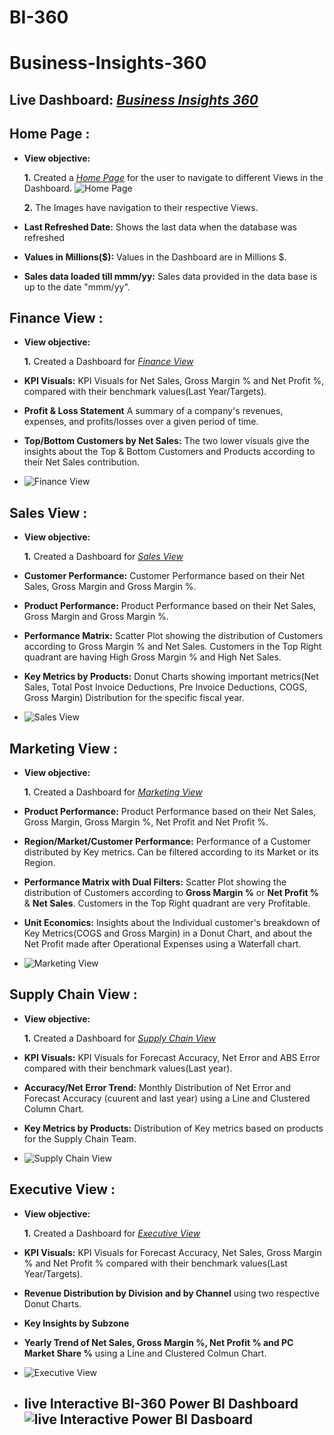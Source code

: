 # BI-360
# Business-Insights-360

## Live Dashboard: _[Business Insights 360](https://app.powerbi.com/view?r=eyJrIjoiMGM0ZjE5YmEtNjE0Mi00N2UxLWI1YjQtYzRlY2NmZDkxZmY5IiwidCI6ImM2ZTU0OWIzLTVmNDUtNDAzMi1hYWU5LWQ0MjQ0ZGM1YjJjNCJ9)_

## Home Page :


- **View objective:** 

    **1.** Created a _[Home Page](https://github.com/BhavanaMallipeddi/BI-360/blob/main/Home%20Page.png)_ for the user to navigate to different Views in the Dashboard.
  ![Home Page](https://github.com/BhavanaMallipeddi/BI-360/blob/main/Home%20Page.png)

    **2.** The Images have navigation to their respective Views.

- **Last Refreshed Date:** Shows the last data when the database was refreshed

- **Values in Millions($):** Values in the Dashboard are in Millions $.

- **Sales data loaded till mmm/yy:** Sales data provided in the data base is up to the date "mmm/yy".


## Finance View :

- **View objective:** 

    **1.** Created a Dashboard for _[Finance View](https://github.com/BhavanaMallipeddi/BI-360/blob/main/finance%20view.png)_

- **KPI Visuals:** KPI Visuals for Net Sales, Gross Margin % and Net Profit %, compared with their benchmark values(Last Year/Targets).

- **Profit & Loss Statement** A summary of a company's revenues, expenses, and profits/losses over a given period of time.

- **Top/Bottom Customers by Net Sales:** The two lower visuals give the insights about the Top & Bottom Customers and Products according to their Net Sales contribution.
- ![Finance View](https://github.com/BhavanaMallipeddi/BI-360/blob/main/finance%20view.png)

## Sales View :

- **View objective:** 

    **1.** Created a Dashboard for _[Sales View](https://github.com/BhavanaMallipeddi/BI-360/blob/main/sales_view.png)_
  
- **Customer Performance:** Customer Performance based on their Net Sales, Gross Margin and Gross Margin %.

- **Product Performance:** Product Performance based on their Net Sales, Gross Margin and Gross Margin %.

- **Performance Matrix:** Scatter Plot showing the distribution of Customers according to Gross Margin % and Net Sales. Customers in the Top Right quadrant are having High Gross Margin % and High Net Sales.

- **Key Metrics by Products:** Donut Charts showing important metrics(Net Sales, Total Post Invoice Deductions, Pre Invoice Deductions, COGS, Gross Margin) Distribution for the specific fiscal year.
- ![Sales View](https://github.com/BhavanaMallipeddi/BI-360/blob/main/sales_view.png)

## Marketing View :

- **View objective:** 

    **1.** Created a Dashboard for _[Marketing View](https://github.com/BhavanaMallipeddi/BI-360/blob/main/marketing_view.png)_

- **Product Performance:** Product Performance based on their Net Sales, Gross Margin, Gross Margin %, Net Profit and Net Profit %.
  
- **Region/Market/Customer Performance:** Performance of a Customer distributed by Key metrics. Can be filtered according to its Market or its Region.

- **Performance Matrix with Dual Filters:** Scatter Plot showing the distribution of Customers according to **Gross Margin %** or **Net Profit %** & **Net Sales**. Customers in the Top Right quadrant are very Profitable.

- **Unit Economics:** Insights about the Individual customer's breakdown of Key Metrics(COGS and Gross Margin) in a Donut Chart, and about the Net Profit made after Operational Expenses using a Waterfall chart.
- ![Marketing View](https://github.com/BhavanaMallipeddi/BI-360/blob/main/marketing_view.png)

## Supply Chain View :

- **View objective:** 

    **1.** Created a Dashboard for _[Supply Chain View](https://github.com/BhavanaMallipeddi/BI-360/blob/main/sales_view.png)_

- **KPI Visuals:** KPI Visuals for Forecast Accuracy, Net Error and ABS Error compared with their benchmark values(Last year).

- **Accuracy/Net Error Trend:** Monthly Distribution of Net Error and Forecast Accuracy (cuurent and last year) using a Line and Clustered Column Chart.

- **Key Metrics by Products:** Distribution of Key metrics based on products for the Supply Chain Team.
- ![Supply Chain View](https://github.com/BhavanaMallipeddi/BI-360/blob/main/sales_view.png)

## Executive View :

- **View objective:** 

    **1.** Created a Dashboard for _[Executive View](https://github.com/BhavanaMallipeddi/BI-360/blob/main/Executive_view.png)_

- **KPI Visuals:** KPI Visuals for Forecast Accuracy, Net Sales, Gross Margin % and Net Profit % compared with their benchmark values(Last Year/Targets).

- **Revenue Distribution by Division and by Channel** using two respective Donut Charts.

- **Key Insights by Subzone**

- **Yearly Trend of Net Sales, Gross Margin %, Net Profit % and PC Market Share %** using a Line and Clustered Colmun Chart.
- ![Executive View](https://github.com/BhavanaMallipeddi/BI-360/blob/main/Executive_view.png)

- ## live Interactive BI-360 Power BI Dashboard ![live Interactive Power BI Dasboard](https://app.powerbi.com/view?r=eyJrIjoiMGM0ZjE5YmEtNjE0Mi00N2UxLWI1YjQtYzRlY2NmZDkxZmY5IiwidCI6ImM2ZTU0OWIzLTVmNDUtNDAzMi1hYWU5LWQ0MjQ0ZGM1YjJjNCJ9)
